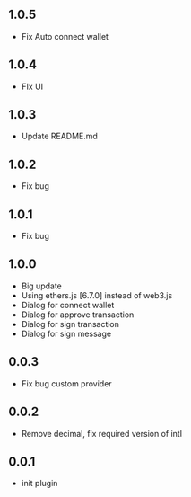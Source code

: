 ## 1.0.5
* Fix Auto connect wallet

## 1.0.4
* FIx UI

## 1.0.3
* Update README.md

## 1.0.2
* Fix bug

## 1.0.1
* Fix bug

## 1.0.0
* Big update
* Using ethers.js [6.7.0] instead of web3.js
* Dialog for connect wallet
* Dialog for approve transaction
* Dialog for sign transaction
* Dialog for sign message

## 0.0.3
* Fix bug custom provider

## 0.0.2

* Remove decimal, fix required version of intl

## 0.0.1

* init plugin
